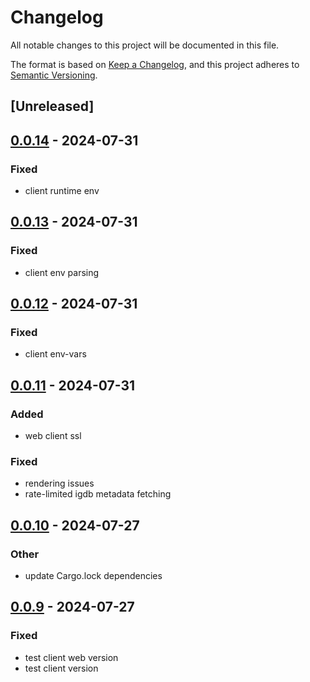 # Changelog
All notable changes to this project will be documented in this file.

The format is based on [Keep a Changelog](https://keepachangelog.com/en/1.0.0/),
and this project adheres to [Semantic Versioning](https://semver.org/spec/v2.0.0.html).

## [Unreleased]

## [0.0.14](https://github.com/JMBeresford/retrom/compare/retrom-client-v0.0.13...retrom-client-v0.0.14) - 2024-07-31

### Fixed
- client runtime env

## [0.0.13](https://github.com/JMBeresford/retrom/compare/retrom-client-v0.0.12...retrom-client-v0.0.13) - 2024-07-31

### Fixed
- client env parsing

## [0.0.12](https://github.com/JMBeresford/retrom/compare/retrom-client-v0.0.11...retrom-client-v0.0.12) - 2024-07-31

### Fixed
- client env-vars

## [0.0.11](https://github.com/JMBeresford/retrom/compare/retrom-client-v0.0.10...retrom-client-v0.0.11) - 2024-07-31

### Added
- web client ssl

### Fixed
- rendering issues
- rate-limited igdb metadata fetching

## [0.0.10](https://github.com/JMBeresford/retrom/compare/retrom-client-v0.0.9...retrom-client-v0.0.10) - 2024-07-27

### Other
- update Cargo.lock dependencies

## [0.0.9](https://github.com/JMBeresford/retrom/compare/retrom-client-v0.0.8...retrom-client-v0.0.9) - 2024-07-27

### Fixed
- test client web version
- test client version
